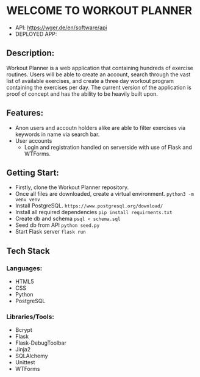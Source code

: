 # WELCOME TO WORKOUT PLANNER
- API: https://wger.de/en/software/api
- DEPLOYED APP: 

## Description:
Workout Planner is a web application that containing hundreds of exercise routines. Users will be able to create an account, 
search through the vast list of available exercises, and create a three day workout program containing the exercises per day. 
The current version of the application is proof of concept and has the ability to be heavily built upon. 

## Features:
- Anon users and accoutn holders alike are able to filter exercises via keywords in name via search bar.
- User accounts
  - Login and registration handled on serverside with use of Flask and WTForms.

## Getting Start:
- Firstly, clone the Workout Planner repository.
- Once all files are downloaded, create a virtual environment. `python3 -m venv venv`
- Install PostgreSQL. `https://www.postgresql.org/download/`
- Install all required dependencies `pip install requirments.txt`
- Create db and schema `psql < schema.sql`
- Seed db from API `python seed.py`
- Start Flask server `flask run`


## Tech Stack
### Languages:
- HTML5
- CSS
- Python
- PostgreSQL

### Libraries/Tools:
- Bcrypt
- Flask
- Flask-DebugToolbar
- Jinja2
- SQLAlchemy
- Unittest
- WTForms